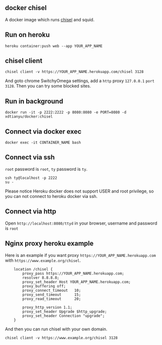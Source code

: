 ## docker chisel

A docker image which runs [chisel](https://github.com/jpillora/chisel) and squid.

## Run on heroku

```shell
heroku container:push web --app YOUR_APP_NAME
```

## chisel client

```shell
chisel client -v https://YOUR_APP_NAME.herokuapp.com/chisel 3128
```

And goto chrome SwitchyOmega settings, add a `http` proxy `127.0.0.1` `port` `3128`. Then you can try some blocked sites.



## Run in background

```shell
docker run -it -p 2222:2222 -p 8080:8080 -e PORT=8080 -d xdtianyu/docker:chisel
```

## Connect via docker exec

```shell
docker exec -it CONTAINER_NAME bash
```

## Connect via ssh

`root` password is `root`, `ty` password is `ty`.

```shell
ssh ty@localhost -p 2222
su -
```

Please notice Heroku docker does not support USER and root privilege, so you can not connect to heroku docker via ssh.

## Connect via http

Open `http://localhost:8080/ttyd` in your browser, username and password is `root`

## Nginx proxy heroku example

Here is an example if you want proxy `https://YOUR_APP_NAME.herokuapp.com` with `https://www.example.org/chisel`.

```
    location /chisel {
        proxy_pass https://YOUR_APP_NAME.herokuapp.com;
        resolver 8.8.8.8;
        proxy_set_header Host YOUR_APP_NAME.herokuapp.com;
        proxy_buffering off;
        proxy_connect_timeout   10;
        proxy_send_timeout      15;
        proxy_read_timeout      20;

        proxy_http_version 1.1;
        proxy_set_header Upgrade $http_upgrade;
        proxy_set_header Connection "upgrade";
    }
```

And then you can run chisel with your own domain.

```shell
chisel client -v https://www.example.org/chisel 3128
```
